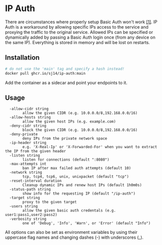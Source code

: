 # IP Auth

There are circumstances where properly setup Basic Auth won't work [[1]](https://github.com/jellyfin/jellyfin-android/issues/123).
IP Auth is a workaround by allowing specific IPs access to the service and proxying the traffic to the original service. Allowed IPs can be specified or dynamically added by passing a Basic Auth login once (from any device on the same IP). Everything is stored in memory and will be lost on restarts.

## Installation

```bash
# do not use the 'main' tag and specify a hash instead!
docker pull ghcr.io/sj14/ip-auth:main
```

Add the container as a sidecar and point your endpoints to it.

## Usage

```text
  -allow-cidr string
    	allow the given CIDR (e.g. 10.0.0.0/8,192.168.0.0/16)
  -allow-hosts string
    	allow the given host IPs (e.g. example.com)
  -deny-cidr string
    	block the given CIDR (e.g. 10.0.0.0/8,192.168.0.0/16)
  -deny-private
    	deny IPs from the private network space
  -ip-header string
    	e.g. 'X-Real-Ip' or 'X-Forwarded-For' when you want to extract the IP from the given header
  -listen string
    	listen for connections (default ":8080")
  -max-attempts int
    	ban IP after max failed auth attempts (default 10)
  -network string
    	tcp, tcp4, tcp6, unix, unixpacket (default "tcp")
  -reset-interval duration
    	Cleanup dynamic IPs and renew host IPs (default 1h0m0s)
  -status-path string
    	show info for the requesting IP (default "/ip-auth")
  -target string
    	proxy to the given target
  -users string
    	allow the given basic auth credentals (e.g. user1:pass1,user2:pass2)
  -verbosity string
    	one of 'Debug', 'Info', 'Warn', or 'Error' (default "Info")
```

All options can also be set as environment variables by using their uppercase flag names and changing dashes (-) with underscores (_).
